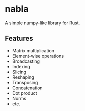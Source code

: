 # nabla

A simple numpy-like library for Rust.

## Features

- Matrix multiplication
- Element-wise operations
- Broadcasting
- Indexing
- Slicing
- Reshaping
- Transposing
- Concatenation
- Dot product
- Norms
- etc.